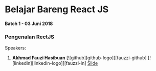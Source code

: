 # Belajar Bareng React JS

**Batch 1 - 03 Juni 2018**

### Pengenalan RectJS

Speakers:

1. **Akhmad Fauzi Hasibuan** [![github][github-logo]][fauzzi-github] [![linkedin][linkedin-logo]][fauzzi-in] 
[Slide](https://www.slideshare.net/secret/OYnzvdNVJbeE4)


